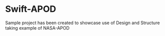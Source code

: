 # Swift-APOD
Sample project has been created to showcase use of Design and Structure taking example of NASA-APOD
